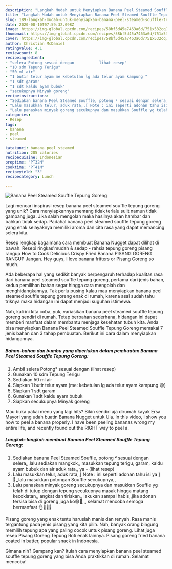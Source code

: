 ```yaml
---
description: "Langkah Mudah untuk Menyiapkan Banana Peel Steamed Souffle Tepung Goreng, Lezat"
title: "Langkah Mudah untuk Menyiapkan Banana Peel Steamed Souffle Tepung Goreng, Lezat"
slug: 189-langkah-mudah-untuk-menyiapkan-banana-peel-steamed-souffle-tepung-goreng-lezat
date: 2020-08-10T07:59:32.098Z
image: https://img-global.cpcdn.com/recipes/58bf5d45a7463a6d/751x532cq70/banana-peel-steamed-souffle-tepung-goreng-foto-resep-utama.jpg
thumbnail: https://img-global.cpcdn.com/recipes/58bf5d45a7463a6d/751x532cq70/banana-peel-steamed-souffle-tepung-goreng-foto-resep-utama.jpg
cover: https://img-global.cpcdn.com/recipes/58bf5d45a7463a6d/751x532cq70/banana-peel-steamed-souffle-tepung-goreng-foto-resep-utama.jpg
author: Christian McDaniel
ratingvalue: 4.1
reviewcount: 8
recipeingredient:
- "selera Potong sesuai dengan           lihat resep"
- "10 sdm Tepung Terigu"
- "50 ml air"
- "1 butir telur ayam me kebetulan lg ada telur ayam kampung "
- "1 sdt garam"
- "1 sdt kaldu ayam bubuk"
- "secukupnya Minyak goreng"
recipeinstructions:
- "Sediakan banana Peel Steamed Souffle, potong ² sesuai dengan selera,,,lalu sediakan mangkok,, masukkan tepung terigu, garam, kaldu ayam bubuk dan air aduk rata,, ya             (lihat resep)"
- "Lalu masukkan telur, aduk rata,,[ Note : ini seperti adonan tahu isi ya ]🙈,,lalu masukkan potongan Souffle secukupnya,,"
- "Lalu panaskan minyak goreng secukupnya dan masukkan Souffle yg telah di tutup dengan tepung secukupnya masak hingga matang kecoklatan,, angkat dan tiriskan,, lakukan sampai habis,,jika adonan tersisa bisa di goreng juga ko😅🙈,,, selamat mencoba semoga bermanfaat 👌🙏😊💞"
categories:
- Resep
tags:
- banana
- peel
- steamed

katakunci: banana peel steamed 
nutrition: 285 calories
recipecuisine: Indonesian
preptime: "PT32M"
cooktime: "PT41M"
recipeyield: "3"
recipecategory: Lunch

---
```



![Banana Peel Steamed Souffle Tepung Goreng](https://img-global.cpcdn.com/recipes/58bf5d45a7463a6d/751x532cq70/banana-peel-steamed-souffle-tepung-goreng-foto-resep-utama.jpg)

Lagi mencari inspirasi resep banana peel steamed souffle tepung goreng yang unik? Cara menyiapkannya memang tidak terlalu sulit namun tidak gampang juga. Jika salah mengolah maka hasilnya akan hambar dan bahkan tidak sedap. Padahal banana peel steamed souffle tepung goreng yang enak selayaknya memiliki aroma dan cita rasa yang dapat memancing selera kita.

Resep lengkap bagaimana cara membuat Banana Nugget dapat dilihat di bawah. Resepi ringkas&#39;mudah &amp; sedap - rahsia tepung goreng pisang rangup How to Cook Delicious Crispy Fried Banana PISANG GORENG RANGUP Jangan. Hey guys, I love banana fritters or Pisang Goreng so much.

Ada beberapa hal yang sedikit banyak berpengaruh terhadap kualitas rasa dari banana peel steamed souffle tepung goreng, pertama dari jenis bahan, kedua pemilihan bahan segar hingga cara mengolah dan menghidangkannya. Tak perlu pusing kalau mau menyiapkan banana peel steamed souffle tepung goreng enak di rumah, karena asal sudah tahu triknya maka hidangan ini dapat menjadi suguhan istimewa.


Nah, kali ini kita coba, yuk, variasikan banana peel steamed souffle tepung goreng sendiri di rumah. Tetap berbahan sederhana, hidangan ini dapat memberi manfaat dalam membantu menjaga kesehatan tubuh kita. Anda bisa menyiapkan Banana Peel Steamed Souffle Tepung Goreng memakai 7 jenis bahan dan 3 tahap pembuatan. Berikut ini cara dalam menyiapkan hidangannya.

<!--inarticleads1-->

##### Bahan-bahan dan bumbu yang diperlukan dalam pembuatan Banana Peel Steamed Souffle Tepung Goreng:

1. Ambil selera Potong² sesuai dengan           (lihat resep)
1. Gunakan 10 sdm Tepung Terigu
1. Sediakan 50 ml air
1. Siapkan 1 butir telur ayam (me: kebetulan lg ada telur ayam kampung 😅)
1. Siapkan 1 sdt garam
1. Gunakan 1 sdt kaldu ayam bubuk
1. Siapkan secukupnya Minyak goreng


Mau buka pakai menu yang lagi hits? Bikin sendiri aja dirumah kayak Ersa Mayori yang udah buatin Banana Nugget untuk Ula. In this video, I show you how to peel a banana properly. I have been peeling bananas wrong my entire life, and recently found out the RIGHT way to peel a. 

<!--inarticleads2-->

##### Langkah-langkah membuat Banana Peel Steamed Souffle Tepung Goreng:

1. Sediakan banana Peel Steamed Souffle, potong ² sesuai dengan selera,,,lalu sediakan mangkok,, masukkan tepung terigu, garam, kaldu ayam bubuk dan air aduk rata,, ya -             (lihat resep)
1. Lalu masukkan telur, aduk rata,,[ Note : ini seperti adonan tahu isi ya ]🙈,,lalu masukkan potongan Souffle secukupnya,,
1. Lalu panaskan minyak goreng secukupnya dan masukkan Souffle yg telah di tutup dengan tepung secukupnya masak hingga matang kecoklatan,, angkat dan tiriskan,, lakukan sampai habis,,jika adonan tersisa bisa di goreng juga ko😅🙈,,, selamat mencoba semoga bermanfaat 👌🙏😊💞


Pisang goreng yang enak tentu haruslah manis dan renyah. Rasa manis tergantung pada jenis pisang yang kita pilih. Nah, banyak orang bingung memilih tepung apa yang paling cocok untuk pisang goreng. Lihat juga resep Pisang Goreng Tepung Roti enak lainnya. Pisang goreng fried banana coated in batter, popular snack in Indonesia. 

Gimana nih? Gampang kan? Itulah cara menyiapkan banana peel steamed souffle tepung goreng yang bisa Anda praktikkan di rumah. Selamat mencoba!
